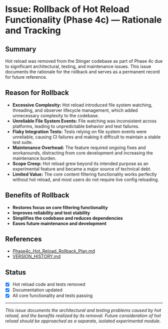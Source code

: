 # Issue: Rollback of Hot Reload Functionality (Phase 4c) — Rationale and Tracking

## Summary
Hot reload was removed from the Stinger codebase as part of Phase 4c due to significant architectural, testing, and maintenance issues. This issue documents the rationale for the rollback and serves as a permanent record for future reference.

## Reason for Rollback
- **Excessive Complexity:** Hot reload introduced file system watching, threading, and observer lifecycle management, which added unnecessary complexity to the codebase.
- **Unreliable File System Events:** File watching was inconsistent across platforms, leading to unpredictable behavior and test failures.
- **Flaky Integration Tests:** Tests relying on file system events were unreliable, causing CI failures and making it difficult to maintain a stable test suite.
- **Maintenance Overhead:** The feature required ongoing fixes and workarounds, distracting from core development and increasing the maintenance burden.
- **Scope Creep:** Hot reload grew beyond its intended purpose as an experimental feature and became a major source of technical debt.
- **Limited Value:** The core content filtering functionality works perfectly without hot reload, and most users do not require live config reloading.

## Benefits of Rollback
- **Restores focus on core filtering functionality**
- **Improves reliability and test stability**
- **Simplifies the codebase and reduces dependencies**
- **Eases future maintenance and development**

## References
- [Phase4c_Hot_Reload_Rollback_Plan.md](Phase4c_Hot_Reload_Rollback_Plan.md)
- [VERSION_HISTORY.md](../VERSION_HISTORY.md)

## Status
- [x] Hot reload code and tests removed
- [x] Documentation updated
- [x] All core functionality and tests passing

---

*This issue documents the architectural and testing problems caused by hot reload, and the benefits realized by its removal. Future consideration of hot reload should be approached as a separate, isolated experimental module.* 